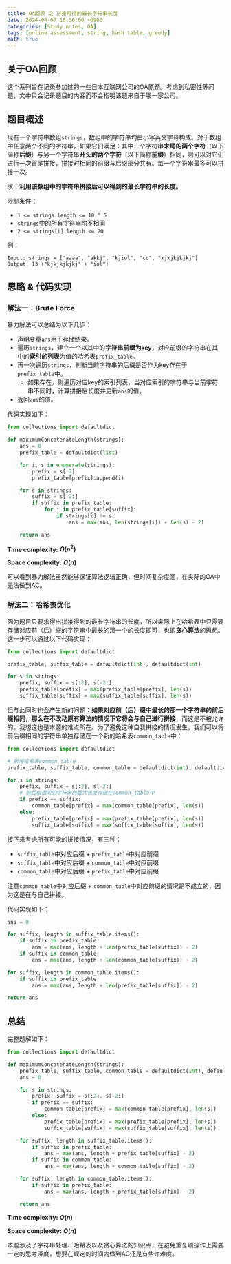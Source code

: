 ```yaml
---
title: OA回顾 之 拼接可得的最长字符串长度
date: 2024-04-07 16:56:00 +0900
categories: [Study notes, OA]
tags: [online assessment, string, hash table, greedy]
math: true
---
```


## 关于OA回顾

这个系列旨在记录参加过的一些日本互联网公司的OA原题。考虑到私密性等问题，文中只会记录题目的内容而不会指明该题来自于哪一家公司。

## 题目概述

现有一个字符串数组`strings`，数组中的字符串均由小写英文字母构成。对于数组中任意两个不同的字符串，如果它们满足：其中一个字符串**末尾的两个字符**（以下简称**后缀**）与另一个字符串**开头的两个字符**（以下简称**前缀**）相同，则可以对它们进行一次首尾拼接，拼接时相同的前缀与后缀部分共有。每一个字符串最多可以拼接一次。

求：**利用该数组中的字符串拼接后可以得到的最长字符串的长度。**

限制条件：
- `1 <= strings.length <= 10 ^ 5`
- `strings`中的所有字符串均不相同
- `2 <= strings[i].length <= 20`

例：

```
Input: strings = ["aaaa", "akkj", "kjiol", "cc", "kjkjkjkjkj"]
Output: 13 ("kjkjkjkjkj" + "iol")
```

## 思路 & 代码实现

### 解法一：Brute Force

暴力解法可以总结为以下几步：
- 声明变量`ans`用于存储结果。
- 遍历`strings`，建立一个以其中的**字符串前缀为key**，对应前缀的字符串在其中的**索引的列表**为值的哈希表`prefix_table`。
- 再一次遍历`strings`，判断当前字符串的后缀是否作为key存在于`prefix_table`中。
  - 如果存在，则遍历对应key的索引列表，当对应索引的字符串与当前字符串不同时，计算拼接后长度并更新`ans`的值。
- 返回`ans`的值。

代码实现如下：

```python
from collections import defaultdict

def maximumConcatenateLength(strings):
    ans = 0
    prefix_table = defaultdict(list)

    for i, s in enumerate(strings):
        prefix = s[:2]
        prefix_table[prefix].append(i)

    for s in strings:
        suffix = s[-2:]
        if suffix in prefix_table:
            for i in prefix_table[suffix]:
                if strings[i] != s:
                    ans = max(ans, len(strings[i]) + len(s) - 2)

    return ans
```

**Time complexity:** <strong> $O(n ^ 2)$ </strong>

**Space complexity:** <strong> $O(n)$ </strong>

可以看到暴力解法虽然能够保证算法逻辑正确，但时间复杂度高，在实际的OA中无法做到AC。

### 解法二：哈希表优化

因为题目只要求得出拼接得到的最长字符串的长度，所以实际上在哈希表中只需要存储对应前（后）缀的字符串中最长的那一个的长度即可，也即**贪心算法**的思想。这一步可以通过以下代码实现：

```python
from collections import defaultdict

prefix_table, suffix_table = defaultdict(int), defaultdict(int)

for s in strings:
    prefix, suffix = s[:2], s[-2:]
    prefix_table[prefix] = max(prefix_table[prefix], len(s))
    suffix_table[suffix] = max(suffix_table[suffix], len(s))
```

但与此同时也会产生新的问题：**如果对应前（后）缀中最长的那一个字符串的前后缀相同，那么在不改动原有算法的情况下它将会与自己进行拼接**，而这是不被允许的。我想这也是本题的难点所在。为了避免这种自我拼接的情况发生，我们可以将前后缀相同的字符串单独存储在一个新的哈希表`common_table`中：

```python
from collections import defaultdict

# 新增哈希表common_table
prefix_table, suffix_table, common_table = defaultdict(int), defaultdict(int), defaultdict(int)

for s in strings:
    prefix, suffix = s[:2], s[-2:]
    # 前后缀相同的字符串的最大长度存储在common_table中
    if prefix == suffix:
        common_table[prefix] = max(common_table[prefix], len(s))
    else:
        prefix_table[prefix] = max(prefix_table[prefix], len(s))
        suffix_table[suffix] = max(suffix_table[suffix], len(s))
```

接下来考虑所有可能的拼接情况，有三种：
- `suffix_table`中对应后缀 + `prefix_table`中对应前缀
- `suffix_table`中对应后缀 + `common_table`中对应前缀
- `common_table`中对应后缀 + `prefix_table`中对应前缀

注意`common_table`中对应后缀 + `common_table`中对应前缀的情况是不成立的，因为这是在与自己拼接。

代码实现如下：

```python
ans = 0

for suffix, length in suffix_table.items():
    if suffix in prefix_table:
        ans = max(ans, length + len(prefix_table[suffix]) - 2)
    if suffix in common_table:
        ans = max(ans, length + len(common_table[suffix]) - 2)

for suffix, length in common_table.items():
    if suffix in prefix_table:
        ans = max(ans, length + len(prefix_table[suffix]) - 2)

return ans
```

## 总结

完整题解如下：

```python
from collections import defaultdict

def maximumConcatenateLength(strings):
    prefix_table, suffix_table, common_table = defaultdict(int), defaultdict(int), defaultdict(int)
    ans = 0

    for s in strings:
        prefix, suffix = s[:2], s[-2:]
        if prefix == suffix:
            common_table[prefix] = max(common_table[prefix], len(s))
        else:
            prefix_table[prefix] = max(prefix_table[prefix], len(s))
            suffix_table[suffix] = max(suffix_table[suffix], len(s))

    for suffix, length in suffix_table.items():
        if suffix in prefix_table:
            ans = max(ans, length + prefix_table[suffix] - 2)
        if suffix in common_table:
            ans = max(ans, length + common_table[suffix] - 2)

    for suffix, length in common_table.items():
        if suffix in prefix_table:
            ans = max(ans, length + prefix_table[suffix] - 2)

    return ans
```

**Time complexity:** <strong> $O(n)$ </strong>

**Space complexity:** <strong> $O(n)$ </strong>

本题涉及了字符串处理、哈希表以及贪心算法的知识点，在避免重复项操作上需要一定的思考深度，想要在规定的时间内做到AC还是有些许难度。